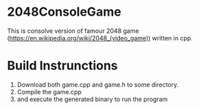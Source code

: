 # 2048ConsoleGame

This is consolve version of famour 2048 game (https://en.wikipedia.org/wiki/2048_(video_game)) written in cpp. 

# Build Instrunctions
1. Download both game.cpp and game.h to some directory.
2. Compile the game.cpp
3. and execute the generated binary to run the program

